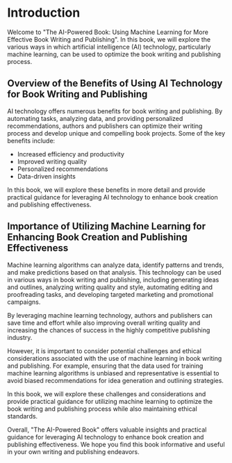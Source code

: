 Introduction
============

Welcome to "The AI-Powered Book: Using Machine Learning for More Effective Book Writing and Publishing". In this book, we will explore the various ways in which artificial intelligence (AI) technology, particularly machine learning, can be used to optimize the book writing and publishing process.

Overview of the Benefits of Using AI Technology for Book Writing and Publishing
-------------------------------------------------------------------------------

AI technology offers numerous benefits for book writing and publishing. By automating tasks, analyzing data, and providing personalized recommendations, authors and publishers can optimize their writing process and develop unique and compelling book projects. Some of the key benefits include:

* Increased efficiency and productivity
* Improved writing quality
* Personalized recommendations
* Data-driven insights

In this book, we will explore these benefits in more detail and provide practical guidance for leveraging AI technology to enhance book creation and publishing effectiveness.

Importance of Utilizing Machine Learning for Enhancing Book Creation and Publishing Effectiveness
-------------------------------------------------------------------------------------------------

Machine learning algorithms can analyze data, identify patterns and trends, and make predictions based on that analysis. This technology can be used in various ways in book writing and publishing, including generating ideas and outlines, analyzing writing quality and style, automating editing and proofreading tasks, and developing targeted marketing and promotional campaigns.

By leveraging machine learning technology, authors and publishers can save time and effort while also improving overall writing quality and increasing the chances of success in the highly competitive publishing industry.

However, it is important to consider potential challenges and ethical considerations associated with the use of machine learning in book writing and publishing. For example, ensuring that the data used for training machine learning algorithms is unbiased and representative is essential to avoid biased recommendations for idea generation and outlining strategies.

In this book, we will explore these challenges and considerations and provide practical guidance for utilizing machine learning to optimize the book writing and publishing process while also maintaining ethical standards.

Overall, "The AI-Powered Book" offers valuable insights and practical guidance for leveraging AI technology to enhance book creation and publishing effectiveness. We hope you find this book informative and useful in your own writing and publishing endeavors.
